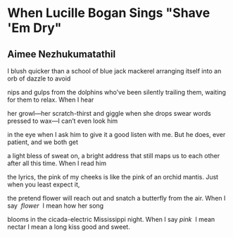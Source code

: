 # When Lucille Bogan Sings "Shave 'Em Dry"
## Aimee Nezhukumatathil
I blush quicker than a school of blue jack mackerel
arranging itself into an orb of dazzle to avoid

nips and gulps from the dolphins who’ve been silently
trailing them, waiting for them to relax. When I hear

her growl—her scratch-thirst and giggle when she drops
swear words pressed to wax—I can’t even look him

in the eye when I ask him to give it a good listen
with me. But he does, ever patient, and we both get

a light bless of sweat on, a bright address that still maps
us to each other after all this time. When I read him

the lyrics, the pink of my cheeks is like the pink
of an orchid mantis. Just when you least expect it,

the pretend flower will reach out and snatch a butterfly
from the air. When I say  _flower_  I mean how her song

blooms in the cicada-electric Mississippi night. When I say
_pink_  I mean nectar I mean a long kiss good and sweet.